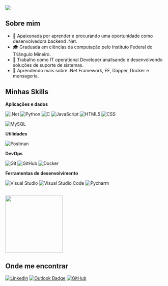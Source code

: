 ![](https://komarev.com/ghpvc/?username=Pryscilla123&color=006bed)

## Sobre mim

- 🤔 Apaixonada por aprender e procurando uma oportunidade como desenvolvedora backend .Net.
- 🎓 Graduada em ciências da computação pelo Instituto Federal do Triângulo Mineiro.
- 💼 Trabalho como IT operational Developer analisando e desenvolvendo soluções de suporte de sistemas.
- 🌱 Aprendendo mais sobre .Net Framework, EF, Dapper, Docker e mensageria.

## Minhas Skills

**Aplicações e dados**


![.Net](https://img.shields.io/badge/-.Net%20Framework-333333?style=flat&logo=.Net)
![Python](https://img.shields.io/badge/-Python%20Framework-333333?style=flat&logo=python)
![C](https://img.shields.io/badge/--333333?style=flat&logo=c)
![JavaScript](https://img.shields.io/badge/-JavaScript-333333?style=flat&logo=javascript)
![HTML5](https://img.shields.io/badge/-HTML5-333333?style=flat&logo=HTML5)
![CSS](https://img.shields.io/badge/-CSS-333333?style=flat&logo=CSS3&logoColor=1572B6)

![MySQL](https://img.shields.io/badge/-MySQL-333333?style=flat&logo=mysql)

**Utilidades**

![Postman](https://img.shields.io/badge/-Postman-333333?style=flat&logo=postman)

**DevOps**

![Git](https://img.shields.io/badge/-Git-333333?style=flat&logo=git)
![GitHub](https://img.shields.io/badge/-GitHub-333333?style=flat&logo=github)
![Docker](https://img.shields.io/badge/-Docker-333333?style=flat&logo=docker)

**Ferramentas de desenvolvimento**

![Visual Studio](https://img.shields.io/badge/-Visual%20Studio-333333?style=flat&logo=visual-studio&logoColor=007ACC)
![Visual Studio Code](https://img.shields.io/badge/-Visual%20Studio%20Code-333333?style=flat&logo=visual-studio-code&logoColor=007ACC)
![Pycharm](https://img.shields.io/badge/-Pycharm-333333?style=flat&logo=pycharm&logoColor=007ACC)

<br/>

<a href="https://github.com/Pryscilla123" title="Perfil da Pryscilla">
  <img height="180em" src="https://github-readme-stats.vercel.app/api?username=Pryscilla123&theme=dracula&show_icons=true" />
</a>

## Onde me encontrar

[![Linkedin](https://img.shields.io/badge/-Pryscilla%20Medeiros-blue?style=flat-square&logo=Linkedin&logoColor=white&link=www.linkedin.com/in/pryscillamedeiros)](www.linkedin.com/in/pryscillamedeiros)
[![Outlook Badge](https://img.shields.io/badge/-pryscillaromao@hotmail.com-006bed?style=flat-square&logo=Outlook&logoColor=white&link=mailto:SEU-EMAIL)](mailto:pryscillaromao@hotmail.com)
[![GitHub](https://img.shields.io/github/followers/Pryscilla123?label=follow&style=social)](https://github.com/Pryscilla123)

<!---
Pryscilla123/Pryscilla123 is a ✨ special ✨ repository because its `README.md` (this file) appears on your GitHub profile.
You can click the Preview link to take a look at your changes.
--->
